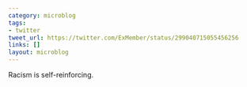 ```yaml
---
category: microblog
tags:
- twitter
tweet_url: https://twitter.com/ExMember/status/299040715055456256
links: []
layout: microblog
---
```

Racism is self-reinforcing.
